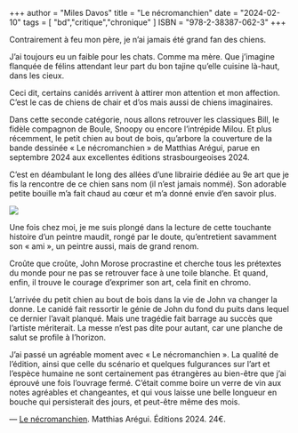 +++
author = "Miles Davos"
title = "Le nécromanchien"
date = "2024-02-10"
tags = [
    "bd","critique","chronique"
]
ISBN = "978-2-38387-062-3"
+++

Contrairement à feu mon père, je n’ai jamais été grand fan des chiens.

J’ai toujours eu un faible pour les chats. Comme ma mère. Que j’imagine flanquée de félins attendant leur part du bon tajine qu’elle cuisine là-haut, dans les cieux.

Ceci dit, certains canidés arrivent à attirer mon attention et mon affection. C’est le cas de chiens de chair et d’os mais aussi de chiens imaginaires.

Dans cette seconde catégorie, nous allons retrouver les classiques Bill, le fidèle compagnon de Boule, Snoopy ou encore l’intrépide Milou. Et plus récemment, le petit chien au bout de bois, qu’arbore la couverture de la bande dessinée « Le nécromanchien » de Matthias Arégui, parue en septembre 2024 aux excellentes éditions strasbourgeoises 2024.

C’est en déambulant le long des allées d’une librairie dédiée au 9e art que je fis la rencontre de ce chien sans nom (il n’est jamais nommé). Son adorable petite bouille m’a fait chaud au cœur et m’a donné envie d’en savoir plus.

![](/images/le-necromanchien.jpeg)

Une fois chez moi, je me suis plongé dans la lecture de cette touchante histoire d’un peintre maudit, rongé par le doute, qu’entretient savamment son « ami », un peintre aussi, mais de grand renom.

Croûte que croûte, John Morose procrastine et cherche tous les prétextes du monde pour ne pas se retrouver face à une toile blanche. Et quand, enfin, il trouve le courage d’exprimer son art, cela finit en chromo.

L’arrivée du petit chien au bout de bois dans la vie de John va changer la donne. Le canidé fait ressortir le génie de John du fond du puits dans lequel ce dernier l’avait planqué. Mais une tragédie fait barrage au succès que l’artiste mériterait. La messe n’est pas dite pour autant, car une planche de salut se profile à l’horizon.

J’ai passé un agréable moment avec « Le nécromanchien ». La qualité de l’édition, ainsi que celle du scénario et quelques fulgurances sur l’art et l’espèce humaine ne sont certainement pas étrangères au bien-être que j’ai éprouvé une fois l’ouvrage fermé. C’était comme boire un verre de vin aux notes agréables et changeantes, et qui vous laisse une belle longueur en bouche qui persisterait des jours, et peut-être même des mois.

—
[Le nécromanchien](https://www.editions2024.com/livres/necromanchien). Matthias Arégui. Éditions 2024. 24€.
